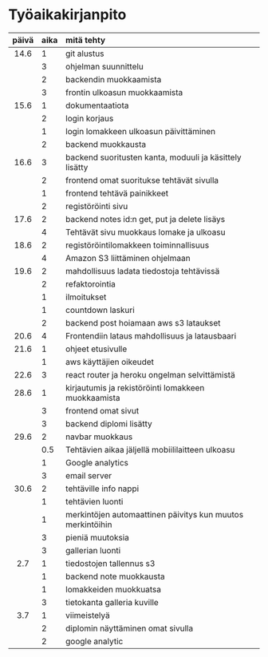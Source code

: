 # Työaikakirjanpito

| päivä | aika | mitä tehty |
| :----:|:-----| :-----|
| 14.6 | 1 | git alustus |
| | 3 | ohjelman suunnittelu |
| | 2 | backendin muokkaamista | 
| | 3 | frontin ulkoasun muokkaamista |
| 15.6 | 1 | dokumentaatiota |
| | 2 | login korjaus |
| | 1 | login lomakkeen ulkoasun päivittäminen |
| | 2 | backend muokkausta |
| 16.6 | 3 | backend suoritusten kanta, moduuli ja käsittely lisätty |
| | 2 | frontend omat suoritukse tehtävät sivulla |
| | 1 | frontend tehtävä painikkeet |
| | 2 | registöröinti sivu |
| 17.6 | 2 | backend notes id:n get, put ja delete lisäys |
| | 4 | Tehtävät sivu muokkaus lomake ja ulkoasu |
| 18.6 | 2 | registöröintilomakkeen toiminnallisuus |
| | 4 | Amazon S3 liittäminen ohjelmaan |
| 19.6 | 2 | mahdollisuus ladata tiedostoja tehtävissä |
| | 2 | refaktorointia
| | 1 | ilmoitukset | 
| | 1 | countdown laskuri |
| | 2 | backend post hoiamaan aws s3 lataukset |
| 20.6 | 4 | Frontendiin lataus mahdollisuus ja latausbaari |
| 21.6 | 1 | ohjeet etusivulle |
| | 1 | aws käyttäjien oikeudet |
| 22.6 | 3 | react router ja heroku ongelman selvittämistä |
| 28.6 | 1 | kirjautumis ja rekistöröinti lomakkeen muokkaamista |
| | 3 | frontend omat sivut |
| | 3 | backend diplomi lisätty |
| 29.6 | 2 | navbar muokkaus |
| | 0.5 | Tehtävien aikaa jäljellä mobiililaitteen ulkoasu |
| | 1 | Google analytics |
| | 3 | email server |
| 30.6 | 2 | tehtäville info nappi |
| | 1 | tehtävien luonti |
| | 1 | merkintöjen automaattinen päivitys kun muutos merkintöihin |
| | 3 | pieniä muutoksia |
| | 3 | gallerian luonti |
| 2.7 | 1 | tiedostojen tallennus s3 | 
| | 1 | backend note muokkausta |
| | 1 | lomakkeiden muokkuatsa |
| | 3 | tietokanta galleria kuville |
| 3.7 | 1 | viimeistelyä |
| | 2 | diplomin näyttäminen omat sivulla | 
| | 2 | google analytic |